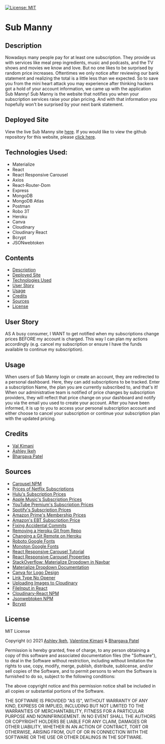 [![License: MIT](https://img.shields.io/badge/License-MIT-yellow.svg)](https://opensource.org/licenses/MIT)

# Sub Manny

## Description

Nowadays many people pay for at least one subscription. They provide us with services like meal prep ingredients, music and podcasts, and the TV shows and movies we know and love. But no one likes to be surprised by random price increases. Oftentimes we only notice after reviewing our bank statement and realizing the total is a little less than we expected.
So to save you from the mini heart attack you may experience after thinking hackers got a hold of your account information, we came up with the application Sub Manny! Sub Manny is the website that notifies you when your subscription services raise your plan pricing. And with that information you hopefully won't be surprised by your next bank statement.

## Deployed Site

View the live Sub Manny site [here](https://boiling-journey-74144.herokuapp.com/). If you would like to view the github repository for this website, please [click here](https://github.com/Aikeh2021/subscription-manager).

## Technologies Used:

- Materialize
- React
- React Responsive Carousel
- Axios
- React-Router-Dom
- Express
- MongoDB
- MongoDB Atlas
- Postman
- Robo 3T
- Heroku
- Canva
- Cloudinary
- Cloudinary React
- Bcrypt
- JSONwebtoken


## Contents

- [Description](#description)
- [Deployed Site](#deployed-site)
- [Technologies Used](#technologies-used)
- [User Story](#user-story)
- [Usage](#usage)
- [Credits](#credits)
- [Sources](#sources)
- [License](#license)

## User Story

AS A busy consumer, I WANT to get notified when my subscriptions change prices BEFORE my account is charged. This way I can plan my actions accordingly (e.g. cancel my subscription or ensure I have the funds available to continue my subscription).

## Usage

When users of Sub Manny login or create an account, they are redirected to a personal dashboard. Here, they can add subscriptions to be tracked. Enter a subscription Name, the plan you are currently subscribed to, and that's it!
When our administrative team is notified of price changes by subscription providers, they will reflect that price change on your dashboard and notify you via the email you used to create your account.
After you have been informed, it is up to you to access your personal subscription account and either choose to cancel your subscription or continue your subscription plan with the updated pricing.

## Credits

- [Val Kimani](https://github.com/Valkimani)
- [Ashley Ikeh](https://github.com/Aikeh2021)
- [Bhargava Patel](https://github.com/Bhargava82)

## Sources

- [Carousel NPM](http://react-responsive-carousel.js.org/)
- [Prices of Netflix Subscriptions](https://help.netflix.com/en/node/24926)
- [Hulu's Subscription Prices](https://help.hulu.com/s/article/how-much-does-hulu-cost?language=en_US)
- [Apple Music's Subscription Prices](https://music.apple.com/us/listen-now?itscg=20200&itsct=rv_eve&ls=1&mttnagencyid=2433&mttncc=US&mttnpid=305109&mttnsiteid=125115&mttnsubad=mus-109925018103&mttnsubkw=ag-109925018103-ad-472505434067)
- [YouTube Premium's Subscription Prices](https://www.finder.com/internet-tv/youtube-premium)
- [Spotify's Subscription Prices](https://www.spotify.com/us/premium/#PLANS)
- [Amazon Prime's Membership Prices](https://www.amazon.com/gp/help/customer/display.html?nodeId=G34EUPKVMYFW8N2U)
- [Amazon's EBT Subscription Price](https://www.amazon.com/l/16256994011)
- [Fixing Accidental Commits](https://thomaslevesque.com/2020/05/29/git-tip-how-to-fix-an-accidental-commit-on-the-wrong-branch/)
- [Removing a Heroku Git from Repo](https://stackoverflow.com/questions/24071375/how-do-i-remove-references-to-an-old-heroku-app-in-local-git-folder/24071430)
- [Changing a Git Remote on Heroku](https://stackoverflow.com/questions/6226846/how-to-change-a-git-remote-on-heroku)
- [Roboto Google Fonts](https://fonts.google.com/specimen/Roboto?sidebar.open=true&preview.text_type=custom&selection.family=Monoton|Roboto&category=Sans+Serif,Monospace)
- [Monoton Google Fonts](https://fonts.google.com/specimen/Monoton?sidebar.open=true&preview.text_type=custom&selection.family=Monoton|Montserrat+Alternates:wght@500&category=Sans+Serif,Display,Monospace&query=monoton)
- [React Responsive Carousel Tutorial](https://www.positronx.io/react-responsive-carousel-tutorial/)
- [React Responsive Carousel Properties](https://www.freakyjolly.com/react-responsive-carousel-image-gallery-with-thumbnails-using-components/#.YCeTzBNKiOQ)
- [StackOverflow: Materialize Dropdown in Navbar](https://stackoverflow.com/questions/58539860/materialize-dropdown-not-working-in-navbar-react)
- [Materialize Dropdown Documentation](https://materializecss.com/dropdown.html#methods)
- [Canva for Logo Design](https://www.canva.com/)
- [Link Type No Opener](https://html.spec.whatwg.org/multipage/links.html#link-type-noopener)
- [Uploading Images to Cloudinary](https://www.youtube.com/watch?v=Y-VgaRwWS3o)
- [FileInput in React](https://reactjs.org/docs/uncontrolled-components.html#the-file-input-tag)
- [Cloudinary-React NPM](https://www.npmjs.com/package/cloudinary-react)
- [Jsonwebtoken NPM](https://www.npmjs.com/package/jsonwebtoken)
- [Bcrypt](https://www.npmjs.com/package/bcrypt)


## License

MIT License

Copyright (c) 2021 [Ashley Ikeh](https://github.com/Aikeh2021), [Valentine Kimani](https://github.com/Valkimani) & [Bhargava Patel](https://github.com/Bhargava82)

Permission is hereby granted, free of charge, to any person obtaining a copy
of this software and associated documentation files (the "Software"), to deal
in the Software without restriction, including without limitation the rights
to use, copy, modify, merge, publish, distribute, sublicense, and/or sell
copies of the Software, and to permit persons to whom the Software is
furnished to do so, subject to the following conditions:

The above copyright notice and this permission notice shall be included in all
copies or substantial portions of the Software.

THE SOFTWARE IS PROVIDED "AS IS", WITHOUT WARRANTY OF ANY KIND, EXPRESS OR
IMPLIED, INCLUDING BUT NOT LIMITED TO THE WARRANTIES OF MERCHANTABILITY,
FITNESS FOR A PARTICULAR PURPOSE AND NONINFRINGEMENT. IN NO EVENT SHALL THE
AUTHORS OR COPYRIGHT HOLDERS BE LIABLE FOR ANY CLAIM, DAMAGES OR OTHER
LIABILITY, WHETHER IN AN ACTION OF CONTRACT, TORT OR OTHERWISE, ARISING FROM,
OUT OF OR IN CONNECTION WITH THE SOFTWARE OR THE USE OR OTHER DEALINGS IN THE
SOFTWARE.
